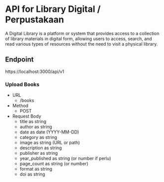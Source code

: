 # API for Library Digital / Perpustakaan
A Digital Library is a platform or system that provides access to a collection of library materials in digital form, allowing users to access, search, and read various types of resources without the need to visit a physical library.

## Endpoint
https://localhost:3000/api/v1

### Upload Books
- URL
    - /books
- Method
    - POST
- Request Body
    - title as string
    - author as string
    - date as date (YYYY-MM-DD)
    - category as string
    - image as string (URL or path)
    - description as string
    - publisher as string
    - year_published as string (or number if perlu)
    - page_count as string (or number)
    - format as string
    - doi as string
